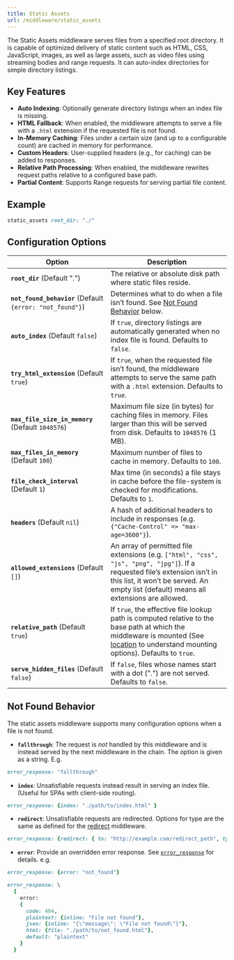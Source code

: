 ```yaml
---
title: Static Assets
url: /middleware/static_assets
---
```


The Static Assets middleware serves files from a specified root directory. It is capable of optimized delivery of static content such as HTML, CSS, JavaScript, images, as well as large assets, such as video files using streaming bodies and range requests.
It can auto-index directories for simple directory listings.

## Key Features
- **Auto Indexing**: Optionally generate directory listings when an index file is missing.
- **HTML Fallback**: When enabled, the middleware attempts to serve a file with a `.html` extension if the requested file is not found.
- **In-Memory Caching**: Files under a certain size (and up to a configurable count) are cached in memory for performance.
- **Custom Headers**: User-supplied headers (e.g., for caching) can be added to responses.
- **Relative Path Processing**: When enabled, the middleware rewrites request paths relative to a configured base path.
- **Partial Content**: Supports Range requests for serving partial file content.

## Example

```ruby {filename=Itsi.rb}
static_assets root_dir: "./"
```

## Configuration Options


| Option                         | Description                                                                                                                                                                                                                           |
|--------------------------------|---------------------------------------------------------------------------------------------------------------------------------------------------------------------------------------------------------------------------------------|
| **`root_dir`** (Default ".")                | The relative or absolute disk path where static files reside.                                                                                                                                                                                   |
| **`not_found_behavior`** (Default `{error: "not_found"}`)       | Determines what to do when a file isn’t found. See [Not Found Behavior](#not-found-behavior) below. |
| **`auto_index`** (Default `false`)            | If <code>true</code>, directory listings are automatically generated when no index file is found. Defaults to <code>false</code>.                                                                                                    |
| **`try_html_extension`** (Default `true`)      | If <code>true</code>, when the requested file isn’t found, the middleware attempts to serve the same path with a <code>.html</code> extension. Defaults to <code>true</code>.                                                 |
| **`max_file_size_in_memory`** (Default `1048576`)  | Maximum file size (in bytes) for caching files in memory. Files larger than this will be served from disk. Defaults to <code>1048576</code> (1 MB).                                                                                |
| **`max_files_in_memory`** (Default `100`)      | Maximum number of files to cache in memory. Defaults to <code>100</code>.                                                                                                                                                             |
| **`file_check_interval`** (Default `1`)      | Max time (in seconds) a file stays in cache before the file-system is checked for modifications. Defaults to <code>1</code>.                                                                                                                                                |
| **`headers`** (Default `nil`)                 | A hash of additional headers to include in responses (e.g. <code>{"Cache-Control" => "max-age=3600"}</code>).                                                                                                                         |
| **`allowed_extensions`** (Default `[]`)       | An array of permitted file extensions (e.g. <code>["html", "css", "js", "png", "jpg"]</code>). If a requested file’s extension isn’t in this list, it won’t be served. An empty list (default) means all extensions are allowed.                                                           |
| **`relative_path`** (Default `true`)           | If <code>true</code>, the effective file lookup path is computed relative to the base path at which the middleware is mounted (See [location](/middleware/location) to understand mounting options). Defaults to <code>true</code>.                                                                                               |
| **`serve_hidden_files`** (Default `false`)       | If <code>false</code>, files whose names start with a dot (".") are not served. Defaults to <code>false</code>.                                                                                                                        |


## Not Found Behavior
The static assets middleware supports many configuration options when a file is not found.
* **`fallthrough`**: The request is *not* handled by this middleware and is instead served by the next middleware in the chain. The option is given as a string. E.g.
```ruby
error_response: "fallthrough"
```
* **`index`**: Unsatisfiable requests instead result in serving an index file. (Useful for SPAs with client-side routing).
```ruby
error_response: {index: "./path/to/index.html" }
```
* **`redirect`**: Unsatisfiable requests are redirected. Options for type are the same as defined for the [redirect](/middleware/redirect) middleware.
```ruby
error_response: {redirect: { to: "http://example.com/redirect_path", type: "permanent" }}
```
* **`error`**: Provide an overridden error response. See [`error_response`](/middleware/error_response) for details.
e.g.
```ruby
error_response: {error: "not_found"}
```

```ruby
error_response: \
  {
    error:
    {
      code: 404,
      plaintext: {inline: "File not found"},
      json: {inline: "{\"message\": \"File not found\"}"},
      html: {file: "./path/to/not_found.html"},
      default: "plaintext"
    }
  }
```
